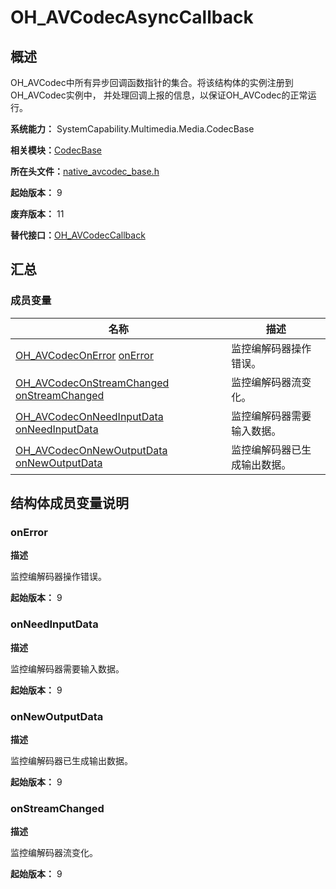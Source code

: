 # OH_AVCodecAsyncCallback


## 概述

OH_AVCodec中所有异步回调函数指针的集合。将该结构体的实例注册到OH_AVCodec实例中， 并处理回调上报的信息，以保证OH_AVCodec的正常运行。

**系统能力：** SystemCapability.Multimedia.Media.CodecBase

**相关模块：**[CodecBase](_codec_base.md)

**所在头文件：**[native_avcodec_base.h](native__avcodec__base_8h.md)

**起始版本：** 9

**废弃版本：** 11

**替代接口：**[OH_AVCodecCallback](_o_h___a_v_codec_callback.md)


## 汇总


### 成员变量

| 名称 | 描述 | 
| -------- | -------- |
| [OH_AVCodecOnError](_codec_base.md#oh_avcodeconerror) [onError](#onerror) | 监控编解码器操作错误。 | 
| [OH_AVCodecOnStreamChanged](_codec_base.md#oh_avcodeconstreamchanged) [onStreamChanged](#onstreamchanged) | 监控编解码器流变化。 | 
| [OH_AVCodecOnNeedInputData](_codec_base.md#oh_avcodeconneedinputdata) [onNeedInputData](#onneedinputdata) | 监控编解码器需要输入数据。 | 
| [OH_AVCodecOnNewOutputData](_codec_base.md#oh_avcodeconnewoutputdata) [onNewOutputData](#onnewoutputdata) | 监控编解码器已生成输出数据。 | 


## 结构体成员变量说明


### onError

**描述**

监控编解码器操作错误。

**起始版本：** 9


### onNeedInputData

**描述**

监控编解码器需要输入数据。

**起始版本：** 9


### onNewOutputData

**描述**

监控编解码器已生成输出数据。

**起始版本：** 9


### onStreamChanged

**描述**

监控编解码器流变化。

**起始版本：** 9

